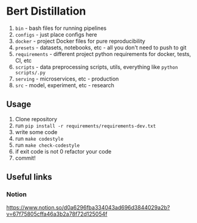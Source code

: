 # Bert Distillation

1. `bin` - bash files for running pipelines
2. `configs` - just place configs here
3. `docker` - project Docker files for pure reproducibility
4. `presets` - datasets, notebooks, etc - all you don't need to push to git
5. `requirements` - different project python requirements for docker, tests, CI, etc
6. `scripts` - data preprocessing scripts, utils, everything like `python scripts/.py`
7. `serving` - microservices, etc - production
8. `src` - model, experiment, etc - research

## Usage

1. Clone repository
2. run `pip install -r requirements/requirements-dev.txt`
3. write some code
4. run `make codestyle`
5. run `make check-codestyle`
6. if exit code is not 0 refactor your code
7. commit!

## Useful links

### Notion
https://www.notion.so/d0a6296fba334043ad696d3844029a2b?v=67f75805cffa46a3b2a78f72d125054f
